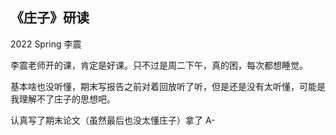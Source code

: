 ## 《庄子》研读

2022 Spring 李震

李震老师开的课，肯定是好课。只不过是周二下午，真的困，每次都想睡觉。

基本啥也没听懂，期末写报告之前对着回放听了听，但是还是没有太听懂，可能是我理解不了庄子的思想吧。

认真写了期末论文（虽然最后也没太懂庄子）拿了 A-